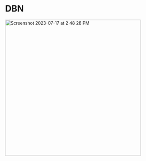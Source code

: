 # DBN

<img width="438" alt="Screenshot 2023-07-17 at 2 48 28 PM" src="https://github.com/Mukund-Tandon/Capstone/assets/71614009/0b491690-2a8e-437a-9208-90d27aab860c">

